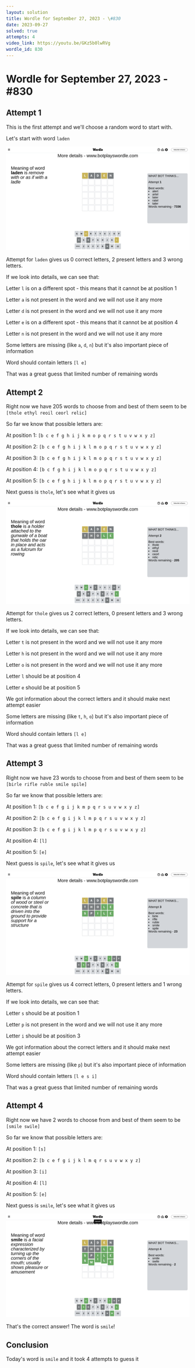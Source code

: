 ```yaml
---
layout: solution
title: Wordle for September 27, 2023 - \#830
date: 2023-09-27
solved: true
attempts: 4
video_link: https://youtu.be/GKz5b0lwRVg
wordle_id: 830
---
```


# Wordle for September 27, 2023 - \#830

## Attempt 1

This is the first attempt and we'll choose a random word to start with.

Let's start with word `laden`

![Attempt 1](2023-09-27/attempt-1.png)

Attempt for `laden` gives us 0 correct letters, 2 present letters and 3 wrong letters.

If we look into details, we can see that:

Letter `l` is on a different spot - this means that it cannot be at position 1

Letter `a` is not present in the word and we will not use it any more

Letter `d` is not present in the word and we will not use it any more

Letter `e` is on a different spot - this means that it cannot be at position 4

Letter `n` is not present in the word and we will not use it any more

Some letters are missing (like `a`, `d`, `n`) but it's also important piece of information

Word should contain letters `[l e]`

That was a great guess that limited number of remaining words



## Attempt 2

Right now we have 205 words to choose from and best of them seem to be `[thole ethyl reoil ceorl relic]`

So far we know that possible letters are:

At position 1: `[b c e f g h i j k m o p q r s t u v w x y z]`

At position 2: `[b c e f g h i j k l m o p q r s t u v w x y z]`

At position 3: `[b c e f g h i j k l m o p q r s t u v w x y z]`

At position 4: `[b c f g h i j k l m o p q r s t u v w x y z]`

At position 5: `[b c e f g h i j k l m o p q r s t u v w x y z]`

Next guess is `thole`, let's see what it gives us

![Attempt 2](2023-09-27/attempt-2.png)

Attempt for `thole` gives us 2 correct letters, 0 present letters and 3 wrong letters.

If we look into details, we can see that:

Letter `t` is not present in the word and we will not use it any more

Letter `h` is not present in the word and we will not use it any more

Letter `o` is not present in the word and we will not use it any more

Letter `l` should be at position 4

Letter `e` should be at position 5

We got information about the correct letters and it should make next attempt easier

Some letters are missing (like `t`, `h`, `o`) but it's also important piece of information

Word should contain letters `[l e]`

That was a great guess that limited number of remaining words



## Attempt 3

Right now we have 23 words to choose from and best of them seem to be `[birle rifle ruble smile spile]`

So far we know that possible letters are:

At position 1: `[b c e f g i j k m p q r s u v w x y z]`

At position 2: `[b c e f g i j k l m p q r s u v w x y z]`

At position 3: `[b c e f g i j k l m p q r s u v w x y z]`

At position 4: `[l]`

At position 5: `[e]`

Next guess is `spile`, let's see what it gives us

![Attempt 3](2023-09-27/attempt-3.png)

Attempt for `spile` gives us 4 correct letters, 0 present letters and 1 wrong letters.

If we look into details, we can see that:

Letter `s` should be at position 1

Letter `p` is not present in the word and we will not use it any more

Letter `i` should be at position 3

We got information about the correct letters and it should make next attempt easier

Some letters are missing (like `p`) but it's also important piece of information

Word should contain letters `[l e s i]`

That was a great guess that limited number of remaining words



## Attempt 4

Right now we have 2 words to choose from and best of them seem to be `[smile swile]`

So far we know that possible letters are:

At position 1: `[s]`

At position 2: `[b c e f g i j k l m q r s u v w x y z]`

At position 3: `[i]`

At position 4: `[l]`

At position 5: `[e]`

Next guess is `smile`, let's see what it gives us

![Attempt 4](2023-09-27/attempt-4.png)

That's the correct answer! The word is `smile`!

## Conclusion

Today's word is `smile` and it took 4 attempts to guess it

